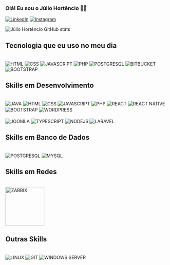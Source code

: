 ### Olá! Eu sou o Júlio Hortêncio 🧑🏾

[![LinkedIn](https://img.shields.io/badge/LinkedIn-0077B5?style=for-the-badge&logo=linkedin&logoColor=white)](https://www.linkedin.com/in/julio-hort%C3%AAncio-maia-nepomuceno-1263b3124/)
[![Instagram](https://img.shields.io/badge/Instagram-E4405F?style=for-the-badge&logo=instagram&logoColor=white)](https://instagram.com/julio_hortencio)

![Júlio Hortêncio GitHub stats](https://github-readme-stats.vercel.app/api?username=JulioNepomuceno&show_icons=true&theme=dracula)

## Tecnologia que eu uso no meu dia

<div style="display: inline_blocke"><br/>

  <img align="center" alt="HTML" src="https://img.shields.io/badge/HTML-239120?style=for-the-badge&logo=html5&logoColor=white"/>
  <img align="center" alt="CSS" src="https://img.shields.io/badge/CSS-239120?&style=for-the-badge&logo=css3&logoColor=white"/>
  <img align="center" alt="JAVASCRIPT" src="https://img.shields.io/badge/JavaScript-F7DF1E?style=for-the-badge&logo=javascript&logoColor=black"/>
  <img align="center" alt="PHP" src="https://img.shields.io/badge/PHP-777BB4?style=for-the-badge&logo=php&logoColor=white"/>
  <img align="center" alt="POSTGRESQL" src="https://img.shields.io/badge/PostgreSQL-316192?style=for-the-badge&logo=postgresql&logoColor=white"/>
  <img align="center" alt="BITBUCKET" src="https://img.shields.io/badge/Bitbucket-0747a6?style=for-the-badge&logo=bitbucket&logoColor=white"/>
  <img align="center" alt="BOOTSTRAP" src="https://img.shields.io/badge/Bootstrap-563D7C?style=for-the-badge&logo=bootstrap&logoColor=white"/>
  
</div>

## Skills em Desenvolvimento

<div style="display: inline_blocke"><br/>
  
 
  <img align="center" alt="JAVA" src="https://img.shields.io/badge/Java-ED8B00?style=for-the-badge&logo=java&logoColor=white"/>
  <img align="center" alt="HTML" src="https://img.shields.io/badge/HTML-239120?style=for-the-badge&logo=html5&logoColor=white"/>
  <img align="center" alt="CSS" src="https://img.shields.io/badge/CSS-239120?&style=for-the-badge&logo=css3&logoColor=white"/>
  <img align="center" alt="JAVASCRIPT" src="https://img.shields.io/badge/JavaScript-F7DF1E?style=for-the-badge&logo=javascript&logoColor=black"/>
  <img align="center" alt="PHP" src="https://img.shields.io/badge/PHP-777BB4?style=for-the-badge&logo=php&logoColor=white"/>
  <img align="center" alt="REACT" src="https://img.shields.io/badge/React-20232A?style=for-the-badge&logo=react&logoColor=61DAFB"/>
  <img align="center" alt="REACT NATIVE" src="https://img.shields.io/badge/React_Native-20232A?style=for-the-badge&logo=react&logoColor=61DAFB"/>
  <img align="center" alt="BOOTSTRAP" src="https://img.shields.io/badge/Bootstrap-563D7C?style=for-the-badge&logo=bootstrap&logoColor=white"/>
  <img align="center" alt="WORDPRESS" src="https://img.shields.io/badge/Wordpress-21759B?style=for-the-badge&logo=wordpress&logoColor=white"/><br></br>
  <img align="center" alt="JOOMLA" src="https://img.shields.io/badge/Joomla-5091CD?style=for-the-badge&logo=joomla&logoColor=white"/>
  <img align="center" alt="TYPESCRIPT" src="https://img.shields.io/badge/TypeScript-007ACC?style=for-the-badge&logo=typescript&logoColor=white"/>
  <img align="center" alt="NODEJS" src="https://img.shields.io/badge/Node.js-43853D?style=for-the-badge&logo=node.js&logoColor=white"/>
  <img align="center" alt="LARAVEL" src="https://img.shields.io/badge/Laravel-FF2D20?style=for-the-badge&logo=laravel&logoColor=white"/>


                  
</div>

## Skills em Banco de Dados

<div style="display: inline_blocke"><br/>

  <img align="center" alt="POSTGRESQL" src="https://img.shields.io/badge/PostgreSQL-316192?style=for-the-badge&logo=postgresql&logoColor=white"/>
  <img align="center" alt="MYSQL" src="https://img.shields.io/badge/MySQL-005C84?style=for-the-badge&logo=mysql&logoColor=white"/>

</div>

## Skills em Redes

<div style="display: inline_blocke"><br/>

  <img align="center" alt="ZABBIX" heigth="29" width="121" src="https://user-images.githubusercontent.com/8634614/192047423-7cd8f717-d685-4509-a78c-8110ad208022.png"/>

</div>

## Outras Skills

<div style="display: inline_blocke"><br/>

  <img align="center" alt="LINUX" src="https://img.shields.io/badge/Linux-FCC624?style=for-the-badge&logo=linux&logoColor=black"/>
  <img align="center" alt="GIT" src="https://img.shields.io/badge/GIT-E44C30?style=for-the-badge&logo=git&logoColor=white"/>
  <img align="center" alt="WINDOWS SERVER" src="https://img.shields.io/badge/Windows-0078D6?style=for-the-badge&logo=windows&logoColor=white"/>

</div>


